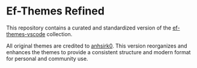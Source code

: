 # Ef-Themes Refined

This repository contains a curated and standardized version of the [ef-themes-vscode](https://codeberg.org/anhsirk0/ef-themes-vscode) collection.

All original themes are credited to [anhsirk0](https://codeberg.org/anhsirk0). This version reorganizes and enhances the themes to provide a consistent structure and modern format for personal and community use.

